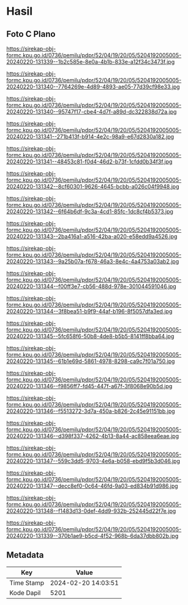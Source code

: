 # Hasil

## Foto C Plano

https://sirekap-obj-formc.kpu.go.id/0736/pemilu/pdpr/52/04/19/20/05/5204192005005-20240220-131339--1b2c585e-8e0a-4b1b-833e-a12f34c3473f.jpg

https://sirekap-obj-formc.kpu.go.id/0736/pemilu/pdpr/52/04/19/20/05/5204192005005-20240220-131340--7764269e-4d89-4893-ae05-77d39cf98e33.jpg

https://sirekap-obj-formc.kpu.go.id/0736/pemilu/pdpr/52/04/19/20/05/5204192005005-20240220-131340--95747f17-cbe4-4d7f-a89d-dc322838d72a.jpg

https://sirekap-obj-formc.kpu.go.id/0736/pemilu/pdpr/52/04/19/20/05/5204192005005-20240220-131341--271b413f-b914-4e2c-98a9-e67d2830a182.jpg

https://sirekap-obj-formc.kpu.go.id/0736/pemilu/pdpr/52/04/19/20/05/5204192005005-20240220-131341--48453c81-f0d4-46d2-b73f-1cfdd0b34f3f.jpg

https://sirekap-obj-formc.kpu.go.id/0736/pemilu/pdpr/52/04/19/20/05/5204192005005-20240220-131342--8cf60301-9626-4645-bcbb-a026c04f9948.jpg

https://sirekap-obj-formc.kpu.go.id/0736/pemilu/pdpr/52/04/19/20/05/5204192005005-20240220-131342--6f64b6df-9c3a-4cd1-85fc-1dc8cf4b5373.jpg

https://sirekap-obj-formc.kpu.go.id/0736/pemilu/pdpr/52/04/19/20/05/5204192005005-20240220-131343--2ba416a1-a516-42ba-a020-e58edd9a4526.jpg

https://sirekap-obj-formc.kpu.go.id/0736/pemilu/pdpr/52/04/19/20/05/5204192005005-20240220-131343--9a25b07a-f678-46a3-8e4c-4a4753a03ab2.jpg

https://sirekap-obj-formc.kpu.go.id/0736/pemilu/pdpr/52/04/19/20/05/5204192005005-20240220-131344--f00ff3e7-cb56-488d-978e-301044591046.jpg

https://sirekap-obj-formc.kpu.go.id/0736/pemilu/pdpr/52/04/19/20/05/5204192005005-20240220-131344--3f8bea51-b9f9-44af-b196-8f5057dfa3ed.jpg

https://sirekap-obj-formc.kpu.go.id/0736/pemilu/pdpr/52/04/19/20/05/5204192005005-20240220-131345--5fc658f6-50b8-4de8-b5b5-8141ff8bba64.jpg

https://sirekap-obj-formc.kpu.go.id/0736/pemilu/pdpr/52/04/19/20/05/5204192005005-20240220-131345--61b1e69d-5861-4978-8298-ca9c7f01a750.jpg

https://sirekap-obj-formc.kpu.go.id/0736/pemilu/pdpr/52/04/19/20/05/5204192005005-20240220-131346--f9856ff7-fd45-447f-a67f-3f8068e90b5d.jpg

https://sirekap-obj-formc.kpu.go.id/0736/pemilu/pdpr/52/04/19/20/05/5204192005005-20240220-131346--f5513272-3d7a-450a-b826-2c45e91151bb.jpg

https://sirekap-obj-formc.kpu.go.id/0736/pemilu/pdpr/52/04/19/20/05/5204192005005-20240220-131346--d398f337-4262-4b13-8a44-ac858eea6eae.jpg

https://sirekap-obj-formc.kpu.go.id/0736/pemilu/pdpr/52/04/19/20/05/5204192005005-20240220-131347--559c3dd5-9703-4e6a-b058-ebd9f5b3d046.jpg

https://sirekap-obj-formc.kpu.go.id/0736/pemilu/pdpr/52/04/19/20/05/5204192005005-20240220-131347--decc8ef0-0c64-46fd-9a03-ed834b91d986.jpg

https://sirekap-obj-formc.kpu.go.id/0736/pemilu/pdpr/52/04/19/20/05/5204192005005-20240220-131348--f1483d13-0def-4dd9-932b-252445d22f7e.jpg

https://sirekap-obj-formc.kpu.go.id/0736/pemilu/pdpr/52/04/19/20/05/5204192005005-20240220-131339--370b1ae9-b5cd-4f52-968b-6da37dbb802b.jpg


## Metadata

| Key        | Value               |
| ---------- | ------------------- |
| Time Stamp | 2024-02-20 14:03:51 |
| Kode Dapil | 5201                |



